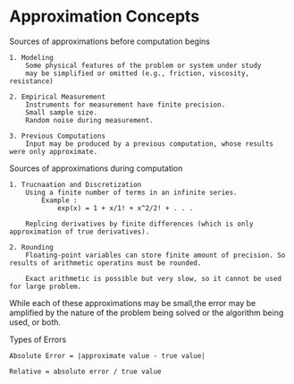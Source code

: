 # Approximation Concepts

Sources of approximations before computation begins

    1. Modeling
        Some physical features of the problem or system under study 
        may be simplified or omitted (e.g., friction, viscosity, resistance)

    2. Empirical Measurement
        Instruments for measurement have finite precision.
        Small sample size.
        Random noise during measurement.

    3. Previous Computations
        Input may be produced by a previous computation, whose results were only approximate. 

Sources of approximations during computation

    1. Trucnaation and Discretization
        Using a finite number of terms in an infinite series.
            Example :
                exp(x) = 1 + x/1! + x^2/2! + . . . 

        Replcing derivatives by finite differences (which is only approximation of true derivatives).

    2. Rounding
        Floating-point variables can store finite amount of precision. So results of arithmetic operatins must be rounded.

        Exact arithmetic is possible but very slow, so it cannot be used for large problem.


While each of these approximations may be small,the error may be amplified by 
the nature of the problem being solved or the algorithm being used, or both.

Types of Errors

    Absolute Error = |approximate value - true value|

    Relative = absolute error / true value
